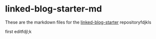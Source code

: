 # linked-blog-starter-md
These are the markdown files for the [linked-blog-starter](https://github.com/matthewwong525/linked-blog-starter) repositoryfdjkls

first editfdjl;k